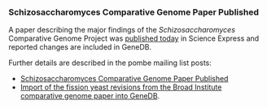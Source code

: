 ### Schizosaccharomyces Comparative Genome Paper Published

A paper describing the major findings of the *Schizosaccharomyces*
Comparative Genome Project was [published
today](http://www.sciencemag.org/content/early/2011/04/20/science.1203357)
in Science Express and reported changes are included in GeneDB.

Further details are described in the pombe mailing list posts:

-   [Schizosaccharomyces Comparative Genome Paper
    Published](http://listserver.ebi.ac.uk/pipermail/pombelist/2011/000855.html)
-   [Import of the fission yeast revisions from the Broad Institute
    comparative genome paper into
    GeneDB](http://listserver.ebi.ac.uk/pipermail/pombelist/2011/000856.html).

